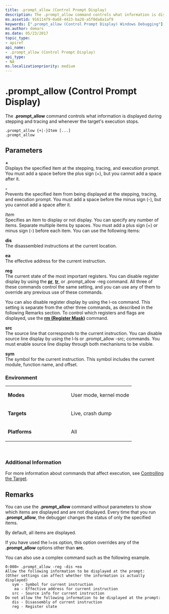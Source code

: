 ```yaml
---
title: .prompt_allow (Control Prompt Display)
description: The .prompt_allow command controls what information is displayed during stepping and tracing and whenever the target's execution stops.
ms.assetid: 916114f9-0a68-4423-ba28-a5f0da8a1af9
keywords: [".prompt_allow (Control Prompt Display) Windows Debugging"]
ms.author: domars
ms.date: 05/23/2017
topic_type:
- apiref
api_name:
- .prompt_allow (Control Prompt Display)
api_type:
- NA
ms.localizationpriority: medium
---
```


# .prompt\_allow (Control Prompt Display)


The **.prompt\_allow** command controls what information is displayed during stepping and tracing and whenever the target's execution stops.

```dbgcmd
.prompt_allow {+|-}Item [...] 
.prompt_allow 
```

## <span id="Parameters"></span><span id="parameters"></span><span id="PARAMETERS"></span>Parameters


<span id="______________"></span> **+**   
Displays the specified item at the stepping, tracing, and execution prompt. You must add a space before the plus sign (+), but you cannot add a space after it.

<span id="_______-______"></span> **-**   
Prevents the specified item from being displayed at the stepping, tracing, and execution prompt. You must add a space before the minus sign (-), but you cannot add a space after it.

<span id="_______Item______"></span><span id="_______item______"></span><span id="_______ITEM______"></span> *Item*   
Specifies an item to display or not display. You can specify any number of items. Separate multiple items by spaces. You must add a plus sign (+) or minus sign (-) before each item. You can use the following items:

<span id="dis"></span><span id="DIS"></span>**dis**  
The disassembled instructions at the current location.

<span id="ea"></span><span id="EA"></span>**ea**  
The effective address for the current instruction.

<span id="reg"></span><span id="REG"></span>**reg**  
The current state of the most important registers. You can disable register display by using the [**pr**](p--step-.md), [**tr**](t--trace-.md), or .prompt\_allow -reg command. All three of these commands control the same setting, and you can use any of them to override any previous use of these commands.

You can also disable register display by using the l-os command. This setting is separate from the other three commands, as described in the following Remarks section. To control which registers and flags are displayed, use the [**rm (Register Mask)**](rm--register-mask-.md) command.

<span id="src"></span><span id="SRC"></span>**src**  
The source line that corresponds to the current instruction. You can disable source line display by using the l-ls or .prompt\_allow -src; commands. You must enable source line display through both mechanisms to be visible.

<span id="sym"></span><span id="SYM"></span>**sym**  
The symbol for the current instruction. This symbol includes the current module, function name, and offset.

### <span id="Environment"></span><span id="environment"></span><span id="ENVIRONMENT"></span>Environment

<table>
<colgroup>
<col width="50%" />
<col width="50%" />
</colgroup>
<tbody>
<tr class="odd">
<td align="left"><p><strong>Modes</strong></p></td>
<td align="left"><p>User mode, kernel mode</p></td>
</tr>
<tr class="even">
<td align="left"><p><strong>Targets</strong></p></td>
<td align="left"><p>Live, crash dump</p></td>
</tr>
<tr class="odd">
<td align="left"><p><strong>Platforms</strong></p></td>
<td align="left"><p>All</p></td>
</tr>
</tbody>
</table>

 

### <span id="Additional_Information"></span><span id="additional_information"></span><span id="ADDITIONAL_INFORMATION"></span>Additional Information

For more information about commands that affect execution, see [Controlling the Target](controlling-the-target.md).

Remarks
-------

You can use the **.prompt\_allow** command without parameters to show which items are displayed and are not displayed. Every time that you run **.prompt\_allow**, the debugger changes the status of only the specified items.

By default, all items are displayed.

If you have used the l+os option, this option overrides any of the **.prompt\_allow** options other than **src**.

You can also use a complex command such as the following example.

```dbgcmd
0:000> .prompt_allow -reg -dis +ea 
Allow the following information to be displayed at the prompt:
(Other settings can affect whether the information is actually displayed)
   sym - Symbol for current instruction
    ea - Effective address for current instruction
   src - Source info for current instruction
Do not allow the following information to be displayed at the prompt:
   dis - Disassembly of current instruction
   reg - Register state
```

 

 





